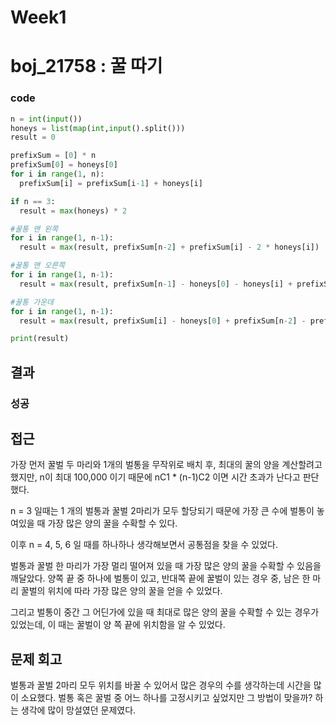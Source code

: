 # Week1
# boj_21758 : 꿀 따기
### code
```python
n = int(input())
honeys = list(map(int,input().split()))
result = 0

prefixSum = [0] * n
prefixSum[0] = honeys[0]
for i in range(1, n):
  prefixSum[i] = prefixSum[i-1] + honeys[i]

if n == 3:
  result = max(honeys) * 2

#꿀통 맨 왼쪽
for i in range(1, n-1):
  result = max(result, prefixSum[n-2] + prefixSum[i] - 2 * honeys[i])

#꿀통 맨 오른쪽
for i in range(1, n-1):
  result = max(result, prefixSum[n-1] - honeys[0] - honeys[i] + prefixSum[n-1] - prefixSum[i])

#꿀통 가운데
for i in range(1, n-1):
  result = max(result, prefixSum[i] - honeys[0] + prefixSum[n-2] - prefixSum[i-1])

print(result)

  ```
## 결과
### 성공
## 접근
가장 먼저 꿀벌 두 마리와 1개의 벌통을 무작위로 배치 후, 최대의 꿀의 양을 계산할려고 했지만,
n이 최대 100,000 이기 때문에 nC1 * (n-1)C2 이면 시간 초과가 난다고 판단 했다.

n = 3 일때는 1 개의 벌통과 꿀벌 2마리가 모두 할당되기 때문에 가장 큰 수에 벌통이 놓여있을 때 가장 많은 양의 꿀을 수확할 수 있다.

이후 n = 4, 5, 6 일 때를 하나하나 생각해보면서 공통점을 찾을 수 있었다.

벌통과 꿀벌 한 마리가 가장 멀리 떨어져 있을 때 가장 많은 양의 꿀을 수확할 수 있음을 깨달았다.
양쪽 끝 중 하나에 벌통이 있고, 반대쪽 끝에 꿀벌이 있는 경우 중, 남은 한 마리 꿀벌의 위치에 따라 가장 많은 양의 꿀을 얻을 수 있었다.

그리고 벌통이 중간 그 어딘가에 있을 때 최대로 많은 양의 꿀을 수확할 수 있는 경우가 있었는데,
이 때는 꿀벌이 양 쪽 끝에 위치함을 알 수 있었다.
## 문제 회고
벌통과 꿀벌 2마리 모두 위치를 바꿀 수 있어서 많은 경우의 수를 생각하는데 시간을 많이 소요했다.
벌통 혹은 꿀벌 중 어느 하나를 고정시키고 싶었지만 그 방법이 맞을까? 하는 생각에 많이 망설였던 문제였다. 